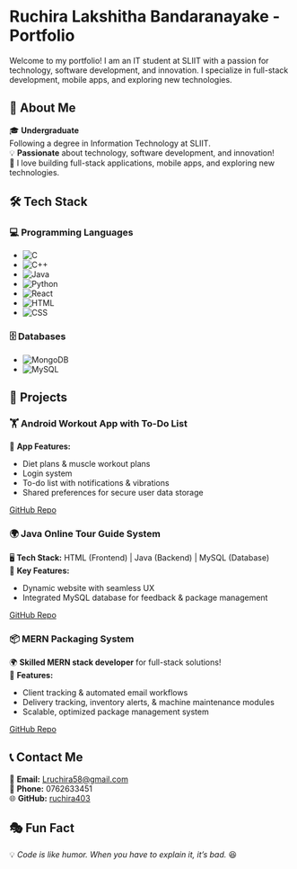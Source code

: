 # Ruchira Lakshitha Bandaranayake - Portfolio

Welcome to my portfolio! I am an IT student at SLIIT with a passion for technology, software development, and innovation. I specialize in full-stack development, mobile apps, and exploring new technologies.

## 🚀 About Me

🎓 **Undergraduate**  
Following a degree in Information Technology at SLIIT.  
💡 **Passionate** about technology, software development, and innovation!  
📌 I love building full-stack applications, mobile apps, and exploring new technologies.

## 🛠️ Tech Stack

### 💻 Programming Languages

- ![C](https://img.shields.io/badge/C-00599C?style=for-the-badge&logo=c&logoColor=white)
- ![C++](https://img.shields.io/badge/C++-00599C?style=for-the-badge&logo=c%2B%2B&logoColor=white)
- ![Java](https://img.shields.io/badge/Java-ED8B00?style=for-the-badge&logo=java&logoColor=white)
- ![Python](https://img.shields.io/badge/Python-3776AB?style=for-the-badge&logo=python&logoColor=white)
- ![React](https://img.shields.io/badge/React-20232A?style=for-the-badge&logo=react&logoColor=61DAFB)
- ![HTML](https://img.shields.io/badge/HTML5-E34F26?style=for-the-badge&logo=html5&logoColor=white)
- ![CSS](https://img.shields.io/badge/CSS3-1572B6?style=for-the-badge&logo=css3&logoColor=white)

### 🗄️ Databases

- ![MongoDB](https://img.shields.io/badge/MongoDB-4EA94B?style=for-the-badge&logo=mongodb&logoColor=white)
- ![MySQL](https://img.shields.io/badge/MySQL-4479A1?style=for-the-badge&logo=mysql&logoColor=white)

## 📌 Projects

### 🏋️ Android Workout App with To-Do List

📱 **App Features:**  
- Diet plans & muscle workout plans  
- Login system  
- To-do list with notifications & vibrations  
- Shared preferences for secure user data storage

[GitHub Repo](https://github.com/ruchira403/Android-Application-workout-app-with-the-Todo-list-)

### 🌍 Java Online Tour Guide System

🖥️ **Tech Stack:** HTML (Frontend) | Java (Backend) | MySQL (Database)  
📌 **Key Features:**  
- Dynamic website with seamless UX  
- Integrated MySQL database for feedback & package management

[GitHub Repo](https://github.com/ruchira403/Java-project-online-tour-guide-system-)

### 📦 MERN Packaging System

🌍 **Skilled MERN stack developer** for full-stack solutions!  
🚀 **Features:**  
- Client tracking & automated email workflows  
- Delivery tracking, inventory alerts, & machine maintenance modules  
- Scalable, optimized package management system

[GitHub Repo](https://github.com/ruchira403/Mern-Project-Packaging-System-)

## 📞 Contact Me

📧 **Email:** Lruchira58@gmail.com  
📱 **Phone:** 0762633451  
🌐 **GitHub:** [ruchira403](https://github.com/ruchira403)

## 🎭 Fun Fact

💡 *Code is like humor. When you have to explain it, it’s bad.* 😆
